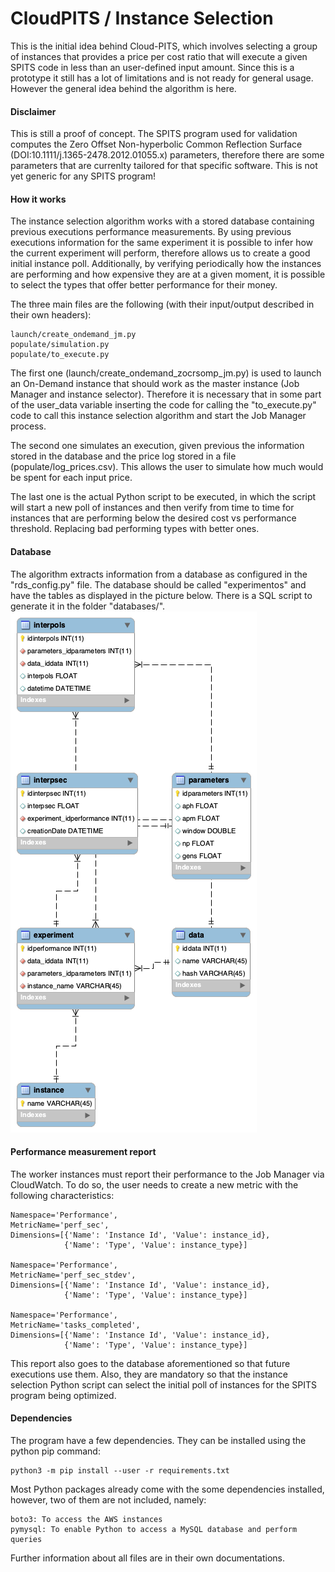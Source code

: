 # CloudPITS / Instance Selection

This is the initial idea behind Cloud-PITS, which involves selecting a group of instances that provides a price per 
cost ratio that will execute a given SPITS code in less than an user-defined input amount.
Since this is a prototype it still has a lot of limitations and is not ready for general usage. However the general
idea behind the algorithm is here.

 #### Disclaimer
 
 This is still a proof of concept. The SPITS program used for validation computes the Zero Offset Non-hyperbolic 
 Common Reflection Surface (DOI:10.1111/j.1365-2478.2012.01055.x) parameters, therefore there are some parameters that
  are currenlty tailored for that specific software. This is not yet generic for any SPITS program!
 
 #### How it works
 
 The instance selection algorithm works with a stored database containing previous executions performance 
 measurements. By using previous executions information for the same experiment it is possible to infer how the 
 current experiment will perform, therefore allows us to create a good initial instance poll. Additionally, by 
 verifying periodically how the instances are performing and how expensive they are at a given moment, it is possible
  to select the types that offer better performance for their money.
 
 The three main files are the following (with their input/output described in their own headers):
 
    launch/create_ondemand_jm.py
    populate/simulation.py
    populate/to_execute.py
    
 The first one (launch/create_ondemand_zocrsomp_jm.py) is used to launch an On-Demand instance that should work as 
 the master instance (Job Manager and instance selector). Therefore it is necessary that in some part of the 
 user_data variable inserting the code for calling the "to_execute.py" code to call this instance selection algorithm
 and start the Job Manager process.
 
 The second one simulates an execution, given previous the information stored in the database and the price log 
 stored in a file (populate/log_prices.csv). This allows the user to simulate how much would be spent for each input 
 price.
  
 The last one is the actual Python script to be executed, in which the script will start a new poll of instances and 
 then verify from time to time for instances that are performing below the desired cost vs performance threshold. 
 Replacing bad performing types with better ones. 
 
 #### Database
 
 The algorithm extracts information from a database as configured in the "rds_config.py" file. The database should be
  called "experimentos" and have the tables as displayed in the picture below. There is a SQL script to generate it 
  in the folder "databases/".
 ![](database/experimentos_db.png)
 
 #### Performance measurement report
 
 The worker instances must report their performance to the Job Manager via CloudWatch. To do so, the user needs to 
 create a new metric with the following characteristics:
    
    Namespace='Performance',
    MetricName='perf_sec',
    Dimensions=[{'Name': 'Instance Id', 'Value': instance_id},
                {'Name': 'Type', 'Value': instance_type}]
                
    Namespace='Performance',
    MetricName='perf_sec_stdev',
    Dimensions=[{'Name': 'Instance Id', 'Value': instance_id},
                {'Name': 'Type', 'Value': instance_type}]
                
    Namespace='Performance',
    MetricName='tasks_completed',
    Dimensions=[{'Name': 'Instance Id', 'Value': instance_id},
                {'Name': 'Type', 'Value': instance_type}]
                
 This report also goes to the database aforementioned so that future executions use them. Also, they are mandatory so
  that the instance selection Python script can select the initial poll of instances for the SPITS program being 
  optimized.
  
 #### Dependencies
 
 The program have a few dependencies. They can be installed using the python pip command:
   
    python3 -m pip install --user -r requirements.txt
    
 Most Python packages already come with the some dependencies installed, however, two of them are not included, namely:
 
    boto3: To access the AWS instances
    pymysql: To enable Python to access a MySQL database and perform queries
  
  Further information about all files are in their own documentations.
